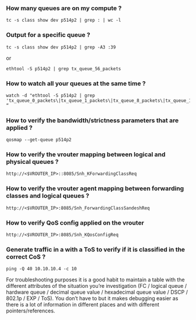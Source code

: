 ### How many queues are on my compute ? 
```
tc -s class show dev p514p2 | grep : | wc -l
```

### Output for a specific queue ? 
```
tc -s class show dev p514p2 | grep -A3 :39
```
or 
```
ethtool -S p514p2 | grep tx_queue_56_packets
```

### How to watch all your queues at the same time ? 
```
watch -d "ethtool -S p514p2 | grep 'tx_queue_0_packets\|tx_queue_1_packets\|tx_queue_8_packets\|tx_queue_16_packets\|tx_queue_24_packets\|tx_queue_32_packets\|tx_queue_40_packets\|tx_queue_48_packets\|tx_queue_56_packets' ”
```

### How to verify the bandwidth/strictness parameters that are applied ? 
```
qosmap --get-queue p514p2 
```

### How to verify the vrouter mapping between logical and physical queues ? 
```
http://<$VROUTER_IP>::8085/Snh_KForwardingClassReq
```

### How to verify the vrouter agent mapping between forwarding classes and logical queues ? 
```
http://<$VROUTER_IP>:8085/Snh_ForwardingClassSandeshReq
```

### How to verify QoS config applied on the vrouter 
```
http://<$VROUTER_IP>:8085/Snh_KQosConfigReq
```

### Generate traffic in a with a ToS to verify if it is classified in the correct CoS ? 
```
ping -Q 40 10.10.10.4 -c 10
```

For troubleshooting purposes it is a good habit to maintain a table with the different attributes of the situation you’re investigation (FC / logical queue / hardware queue / decimal queue value / hexadecimal queue value / DSCP / 802.1p / EXP / ToS). You don’t have to but it makes debugging easier as there is a lot of information in different places and with different pointers/references. 
